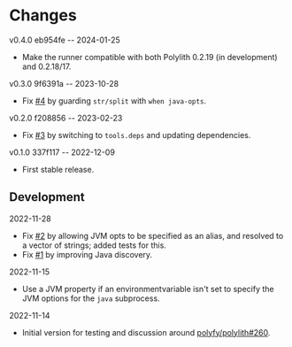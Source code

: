 # Changes

v0.4.0 eb954fe -- 2024-01-25
* Make the runner compatible with both Polylith 0.2.19 (in development) and 0.2.18/17.

v0.3.0 9f6391a -- 2023-10-28
* Fix [#4](https://github.com/seancorfield/polylith-external-test-runner/issues/4) by guarding `str/split` with `when java-opts`.

v0.2.0 f208856 -- 2023-02-23
* Fix [#3](https://github.com/seancorfield/polylith-external-test-runner/issues/3) by switching to `tools.deps` and updating dependencies.

v0.1.0 337f117 -- 2022-12-09
* First stable release.

## Development

2022-11-28
* Fix [#2](https://github.com/seancorfield/polylith-external-test-runner/issues/2) by allowing JVM opts to be specified as an alias, and resolved to a vector of strings; added tests for this.
* Fix [#1](https://github.com/seancorfield/polylith-external-test-runner/issues/1) by improving Java discovery.

2022-11-15
* Use a JVM property if an environmentvariable isn't set to specify the JVM options for the `java` subprocess.

2022-11-14
* Initial version for testing and discussion around [polyfy/polylith#260](https://github.com/polyfy/polylith/issues/260).
